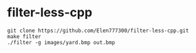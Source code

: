 # filter-less-cpp
```
git clone https://github.com/Elen777300/filter-less-cpp.git
make filter
./filter -g images/yard.bmp out.bmp
```
